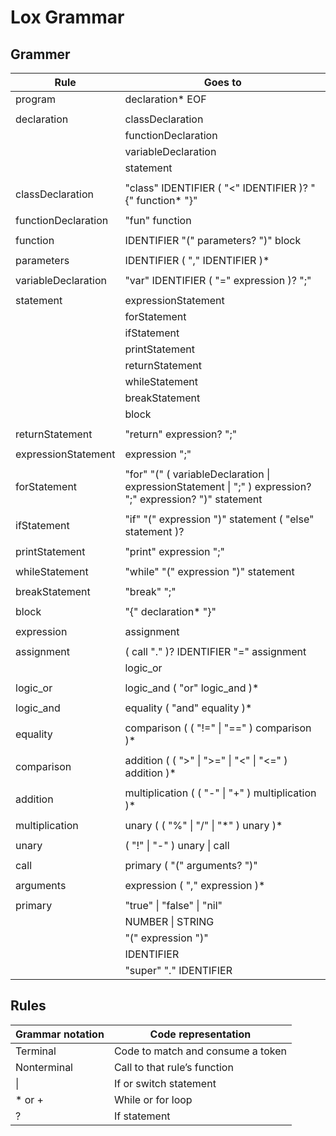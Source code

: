 ﻿# Lox Grammar

## Grammer
| Rule					| Goes to													|
|-----------------------|-----------------------------------------------------------|
| program				| declaration\* EOF											|
|						|															|
| declaration			| classDeclaration											|
|						| functionDeclaration										|
|						| variableDeclaration										|
|						| statement													|
|						|															|
| classDeclaration		| "class" IDENTIFIER  ( "<" IDENTIFIER )? "{" function* "}"	|
|						|															|
| functionDeclaration	| "fun" function											|
|						|															|
| function				| IDENTIFIER "(" parameters? ")" block						|
|						|															|
| parameters			| IDENTIFIER ( "," IDENTIFIER )*							|
|						|															|
| variableDeclaration	| "var" IDENTIFIER ( "=" expression )? ";"					|
|						|															|
| statement				| expressionStatement										|
|						| forStatement												|
|						| ifStatement												|
|						| printStatement											|
|						| returnStatement											|
|						| whileStatement											|
|						| breakStatement											|
|						| block														|
|						|															|
| returnStatement		| "return" expression? ";"									|
|						|															|
| expressionStatement	| expression ";"											|
|						|															|
| forStatement			| "for" "(" ( variableDeclaration \| expressionStatement \| ";" ) expression? ";" expression? ")" statement |
|						|															|
| ifStatement			| "if" "(" expression ")" statement ( "else" statement )?	|
|						|															|
| printStatement		| "print" expression ";"									|
|						|															|
| whileStatement		| "while" "(" expression ")" statement						|
|						|															|
| breakStatement		| "break" ";"												|
|						|															|
| block					| "{" declaration\* "}"										|
|						|															|
| expression			| assignment												|
|						|															|
| assignment			| ( call "." )? IDENTIFIER "=" assignment					|
|						| logic_or													|
|						|															|
| logic_or				| logic_and ( "or" logic_and )*								|
|						|															|
| logic_and				| equality ( "and" equality )*								|
|						|															|
| equality				| comparison ( ( "!=" \| "==" ) comparison )*				|
|						|															|
| comparison			| addition ( ( ">" \| ">=" \| "<" \| "<=" ) addition )*		|
|						|															|
| addition				| multiplication ( ( "-" \| "+" ) multiplication )*			|
|						|															|
| multiplication		| unary ( ( "%" \| "/" \| "\*" ) unary )*					|
|						|															|
| unary					| ( "!" \| "-" ) unary \| call								|
|						|															|
| call					| primary ( "(" arguments? ")" | "." IDENTIFIER )*			|
|						|															|
| arguments				| expression ( "," expression )*							|
|						|															|
| primary				| "true" \| "false" \| "nil"								|
|						| NUMBER \| STRING											|
|						| "(" expression ")"										|
|						| IDENTIFIER												|
|						| "super" "." IDENTIFIER									|

## Rules
| Grammar notation	| Code representation				|
|-------------------|-----------------------------------|
| Terminal			| Code to match and consume a token	|
| Nonterminal		| Call to that rule’s function		|
| \|				| If or switch statement			|
| \* or +			| While or for loop					|
| ?					| If statement						|
